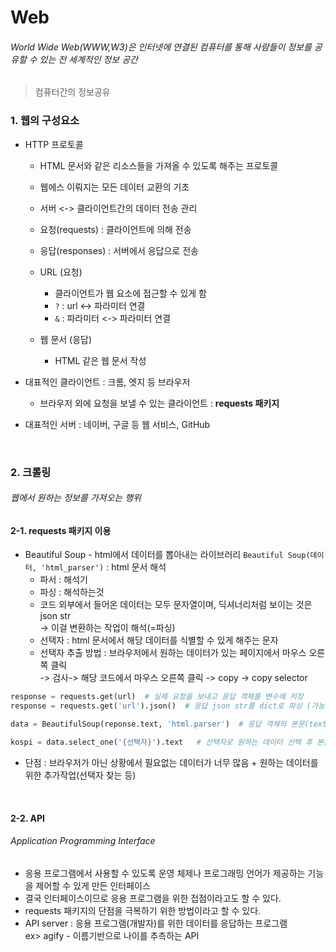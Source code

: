 # Web   
###### World Wide Web(WWW,W3)은 인터넷에 연결된 컴퓨터를 통해 사람들이 정보를 공유할 수 있는 전 세계적인 정보 공간   
> 컴퓨터간의 정보공유     

### 1. 웹의 구성요소   
- HTTP 프로토콜   
  - HTML 문서와 같은 리소스들을 가져올 수 있도록 해주는 프로토콜
  - 웹에스 이뤄지는 모든 데이터 교환의 기초
  - 서버 <-> 클라이언트간의 데이터 전송 관리    
  - 요청(requests) : 클라이언트에 의해 전송     
  - 응답(responses) : 서버에서 응답으로 전송      

  - URL (요청)   
    - 클라이언트가 웹 요소에 접근할 수 있게 함    
    - `?` : url <-> 파라미터 연결    
    - `&` : 파라미터 <-> 파라미터 연결     

  - 웹 문서 (응답)    
    - HTML 같은 웹 문서 작성    

- 대표적인 클라이언트 : 크롬, 엣지 등 브라우저  
  - 브라우저 외에 요청을 보낼 수 있는 클라이언트 : **requests 패키지**       
- 대표적인 서버 : 네이버, 구글 등 웹 서비스, GitHub    

</br>    

### 2. 크롤링   
###### 웹에서 원하는 정보를 가져오는 행위    

#### 2-1. requests 패키지 이용   
- Beautiful Soup - html에서 데이터를 뽑아내는 라이브러리
`Beautiful Soup(데이터, 'html_parser')` : html 문서 해석    
  - 파서 : 해석기     
  - 파싱 : 해석하는것     
  - 코드 외부에서 들어온 데이터는 모두 문자열이며, 딕셔너리처럼 보이는 것은 json str      
  -> 이걸 변환하는 작업이 해석(=파싱)       
  - 선택자 : html 문서에서 해당 데이터를 식별할 수 있게 해주는 문자       
  - 선택자 추출 방법 : 브라우저에서 원하는 데이터가 있는 페이지에서 마우스 오른쪽 클릭    
  -> 검사-> 해당 코드에서 마우스 오른쪽 클릭 -> copy -> copy selector          

```python 
response = requests.get(url)  # 실제 요청을 보내고 응답 객체를 변수에 저장     
response = requests.get('url').json()  # 응답 json str를 dict로 파싱 (가능한 데이터만 가능)      

data = BeautifulSoup(reponse.text, 'html.parser')  # 응답 객체의 본문(text)를 해석하여 변수에 저장  

kospi = data.select_one('{선택자}').text   # 선택자로 원하는 데이터 선택 후 본문만 변수에 저장   
```    

- 단점 : 브라우저가 아닌 상황에서 필요없는 데이터가 너무 많음 + 원하는 데이터를 위한 추가작업(선택자 찾는 등)     

</br>   

#### 2-2. API     
###### Application Programming Interface    
- 응용 프로그램에서 사용할 수 있도록 운영 체제나 프로그래밍 언어가 제공하는 기능을 제어할 수 있게 만든 인터페이스     
- 결국 인터페이스이므로 응용 프로그램을 위한 접점이라고도 할 수 있다.       
- requests 패키지의 단점을 극복하기 위한 방법이라고 할 수 있다.    
- API server : 응용 프로그램(개발자)를 위한 데이터를 응답하는 프로그램     
ex> agify - 이름기반으로 나이를 추측하는 API     
